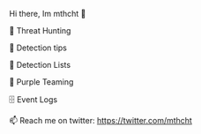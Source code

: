 Hi there, Im mthcht 👋

🔭 Threat Hunting

:feet: Detection tips

:newspaper: Detection Lists

:vampire: Purple Teaming

:file_cabinet: Event Logs

📫 Reach me on twitter: https://twitter.com/mthcht
